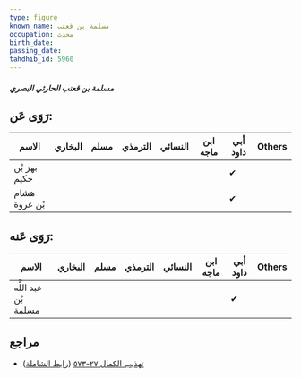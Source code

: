 ```yaml
---
type: figure
known_name: مسلمة بن قعنب
occupation: محدث
birth_date:
passing_date:
tahdhib_id: 5960
---
```

##### مسلمة بن قعنب الحارثي البصري

## رَوَى عَن:
| الاسم         | البخاري | مسلم | الترمذي | النسائي | ابن ماجه | أبي داود | Others |
| ------------- | ------- | ---- | ------- | ------- | -------- | -------- | ------ |
| بهز بْن حكيم  |         |      |         |         |          | ✔        |        |
| هشام بْن عروة |         |      |         |         |          | ✔        |        |
## رَوَى عَنه:
| الاسم                | البخاري | مسلم | الترمذي | النسائي | ابن ماجه | أبي داود | Others |
| -------------------- | ------- | ---- | ------- | ------- | -------- | -------- | ------ |
| عبد اللَّه بْن مسلمة |         |      |         |         |          | ✔        |        |
## مراجع
- [تهذيب الكمال ٢٧-٥٧٣](obsidian://open?vault=Tahdhib-al-Kamal&file=Figures/٥٩٦٠-مسلمة%20بن%20قعنب%20الحارثي%20البصري) ([رابط الشاملة](https://shamela.ws/book/3722/14962))